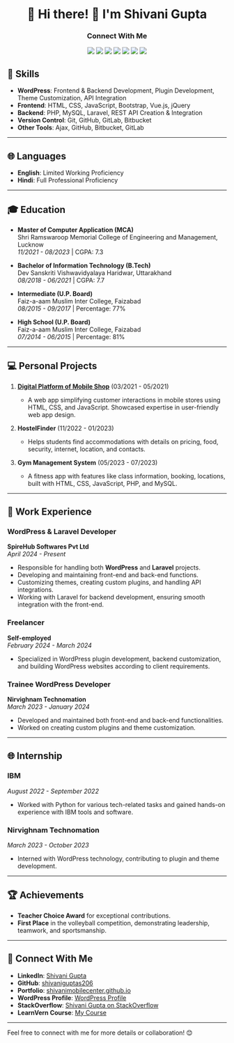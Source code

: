 <div align="center">
  <h1> 🚀  Hi there! 👋 I'm Shivani Gupta</h1>

  <h3><strong>Connect With Me</strong></h3>
  <a href="https://www.linkedin.com/in/shivani-gupta-41733a24a/"><img src="https://img.shields.io/badge/LinkedIn-Profile-blue"></a>
  <a href="https://github.com/shivaniguptas206/"><img src="https://img.shields.io/badge/GitHub-Profile-brightgreen"></a>
  <a href="https://wordpress.com/home/shivani983.wordpress.com"><img src="https://img.shields.io/badge/WordPress-Blog-orange"></a>
  <a href="https://profiles.wordpress.org/shivaniguptas206/"><img src="https://img.shields.io/badge/WordPress-Profile-informational"></a>
  <a href="https://shivanimobilecenter.github.io/"><img src="https://img.shields.io/badge/Portfolio-Website-yellow"></a>
  <a href="https://www.learnvern.com/r/c74aa1"><img src="https://img.shields.io/badge/LearnVern-Course-red"></a>
  <a href="https://stackoverflow.com/users/23262040/shivani-gupta"><img src="https://img.shields.io/badge/Stack%20Overflow-Profile-blue"></a>
  
</div>

## 🚀 Skills

- **WordPress**: Frontend & Backend Development, Plugin Development, Theme Customization, API Integration
- **Frontend**: HTML, CSS, JavaScript, Bootstrap, Vue.js, jQuery
- **Backend**: PHP, MySQL, Laravel, REST API Creation & Integration
- **Version Control**: Git, GitHub, GitLab, Bitbucket
- **Other Tools**: Ajax, GitHub, Bitbucket, GitLab

---

## 🌐 Languages
- **English**: Limited Working Proficiency
- **Hindi**: Full Professional Proficiency

---

## 🎓 Education

- **Master of Computer Application (MCA)**  
  Shri Ramswaroop Memorial College of Engineering and Management, Lucknow  
  *11/2021 - 08/2023* | CGPA: 7.3

- **Bachelor of Information Technology (B.Tech)**  
  Dev Sanskriti Vishwavidyalaya Haridwar, Uttarakhand  
  *08/2018 - 06/2021* | CGPA: 7.7

- **Intermediate (U.P. Board)**  
  Faiz-a-aam Muslim Inter College, Faizabad  
  *08/2015 - 09/2017* | Percentage: 77%

- **High School (U.P. Board)**  
  Faiz-a-aam Muslim Inter College, Faizabad  
  *07/2014 - 06/2015* | Percentage: 81%

---

## 💻 Personal Projects

1. **[Digital Platform of Mobile Shop](https://shivanimobilecenter.github.io/)** (03/2021 - 05/2021)  
   - A web app simplifying customer interactions in mobile stores using HTML, CSS, and JavaScript. Showcased expertise in user-friendly web app design.

2. **HostelFinder** (11/2022 - 01/2023)  
   - Helps students find accommodations with details on pricing, food, security, internet, location, and contacts.

3. **Gym Management System** (05/2023 - 07/2023)  
   - A fitness app with features like class information, booking, locations, built with HTML, CSS, JavaScript, PHP, and MySQL.

---

## 💼 Work Experience

### **WordPress & Laravel Developer**  
**SpireHub Softwares Pvt Ltd**  
*April 2024 - Present*  
- Responsible for handling both **WordPress** and **Laravel** projects.
- Developing and maintaining front-end and back-end functions.
- Customizing themes, creating custom plugins, and handling API integrations.
- Working with Laravel for backend development, ensuring smooth integration with the front-end.

### **Freelancer**  
**Self-employed**  
*February 2024 - March 2024*  
- Specialized in WordPress plugin development, backend customization, and building WordPress websites according to client requirements.

### **Trainee WordPress Developer**  
**Nirvighnam Technomation**  
*March 2023 - January 2024*  
- Developed and maintained both front-end and back-end functionalities.
- Worked on creating custom plugins and theme customization.

---

## 🌐 Internship

### **IBM**  
*August 2022 - September 2022*  
- Worked with Python for various tech-related tasks and gained hands-on experience with IBM tools and software.

### **Nirvighnam Technomation**  
*March 2023 - October 2023*  
- Interned with WordPress technology, contributing to plugin and theme development.

---

## 🏆 Achievements

- **Teacher Choice Award** for exceptional contributions.
- **First Place** in the volleyball competition, demonstrating leadership, teamwork, and sportsmanship.

---

## 🚀 Connect With Me

- **LinkedIn**: [Shivani Gupta](https://linkedin.com/in/shivani-gupta-41733a24a)  
- **GitHub**: [shivaniguptas206](https://github.com/shivaniguptas206)  
- **Portfolio**: [shivanimobilecenter.github.io](https://shivanimobilecenter.github.io)  
- **WordPress Profile**: [WordPress Profile](https://profiles.wordpress.org/shivaniguptas206)  
- **StackOverflow**: [Shivani Gupta on StackOverflow](https://stackoverflow.com/users/23262040/shivani-gupta)  
- **LearnVern Course**: [My Course](https://www.learnvern.com/r/c74aa1)  

---

Feel free to connect with me for more details or collaboration! 😊
